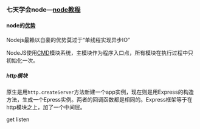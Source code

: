 ### 七天学会node—[node教程](http://nqdeng.github.io/7-days-nodejs/#3.1.1)

#### node的[优势](http://blog.csdn.net/yezhenxu1992/article/details/51731237)

Nodejs最赖以自豪的优势莫过于“单线程实现异步IO”

NodeJS使用[CMD](http://wiki.commonjs.org/)模块系统，主模块作为程序入口点，所有模块在执行过程中只初始化一次。

##### http模块

原生是用`http.createServer`方法新建一个app实例，现在则是用Express的构造方法，生成一个Epress实例。两者的回调函数都是相同的。Express框架等于在http模块之上，加了一个中间层。

get listen

